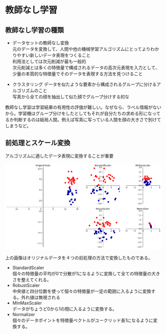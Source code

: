 # 教師なし学習

## 教師なし学習の種類
- データセットの教師なし変換  
元のデータを変換して、人間や他の機械学習アルゴリズムにとってよりわかりやすい新しいデータ表現をつくること  
利用法としては次元削減が最も一般的  
次元削減とは多くの特徴量で構成されるデータの高次元表現を入力として、少量の本質的な特徴量でそのデータを表現する方法を見つけること 

- クラスタリング
データを似たような要素から構成されるグループに分けるアルゴリズムのこと  
写真から全ての顔を抽出して似た顔でグループ分けする的な  
  
教師なし学習は学習結果の有用性の評価が難しい。なぜなら、ラベル情報がないから。学習機はグループ分けをしたとしてもそれが自分たちの求める形になってるか判断するのは結局人間。例えば写真に写っている人間を顔の大きさで別けてしまうなど。

## 前処理とスケール変換
アルゴリズムに適したデータ表現に変換することが重要  

![Scaling](Scaling.png)

上の画像はオリジナルデータを４つの前処理の方法で変換したものである。  

- StandardScaler  
個々の特徴量の平均が0で分散が1になるように変換して全ての特徴量の大きさを整えてくれる。
- RobustScaler  
中央値と四分位数を使って個々の特徴量が一定の範囲に入るように変換する。外れ値は無視される
- MInMaxScaler  
データがちょうど0から1の間に入るように変換する。
- Normalizer  
個々のデータポイントを特徴量ベクトルがユークリッド長1になるように変換する。

